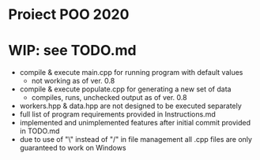 # Proiect POO 2020
# WIP: see TODO.md
* compile & execute main.cpp for running program with default values
    * not working as of ver. 0.8
* compile & execute populate.cpp for generating a new set of data
    * compiles, runs, unchecked output as of ver. 0.8
* workers.hpp & data.hpp are not designed to be executed separately
* full list of program requirements provided in Instructions.md
* implemented and unimplemented features after initial commit provided in TODO.md
* due to use of "\\" instead of "/" in file management all .cpp files are only guaranteed to work on Windows
